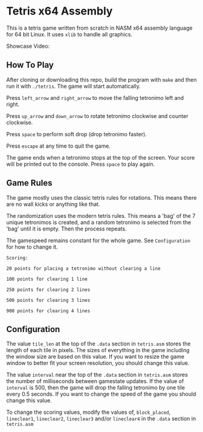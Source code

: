 # Tetris x64 Assembly
This is a tetris game written from scratch in NASM x64 assembly language for 64 bit Linux.
It uses `xlib` to handle all graphics.

Showcase Video:

## How To Play
After cloning or downloading this repo, build the program with `make` and then run it with `./tetris`.
The game will start automatically.

Press `left_arrow` and `right_arrow` to move the falling tetronimo left and right.

Press `up_arrow` and `down_arrow` to rotate tetronimo clockwise and counter clockwise.

Press `space` to perform soft drop (drop tetronimo faster).

Press `escape` at any time to quit the game.

The game ends when a tetronimo stops at the top of the screen.
Your score will be printed out to the console.
Press `space` to play again.

## Game Rules
The game mostly uses the classic tetris rules for rotations. This means there are no wall kicks or anything like that.

The randomization uses the modern tetris rules. This means a 'bag' of the 7 unique tetronimos is created,
and a random tetronimo is selected from the 'bag' until it is empty. Then the process repeats.

The gamespeed remains constant for the whole game. See `Configuration` for how to change it.

```
Scoring:

20 points for placing a tetronimo without clearing a line

100 points for clearing 1 line

250 points for clearing 2 lines

500 points for clearing 3 lines

900 points for clearing 4 lines
```

## Configuration
The value `tile_len` at the top of the `.data` section in `tetris.asm` stores the length of each tile in pixels.
The sizes of everything in the game including the window size are based on this value.
If you want to resize the game window to better fit your screen resolution, you should change this value.

The value `interval` near the top of the `.data` section in `tetris.asm` stores the number of milliseconds between gamestate updates.
If the value of `interval` is 500, then the game will drop the falling tetronimo by one tile every 0.5 seconds.
If you want to change the speed of the game you should change this value.

To change the scoring values, modify the values of, `block_placed`, `lineclear1`, `lineclear2`, `lineclear3` and/or `lineclear4` 
in the `.data` section in `tetris.asm`
